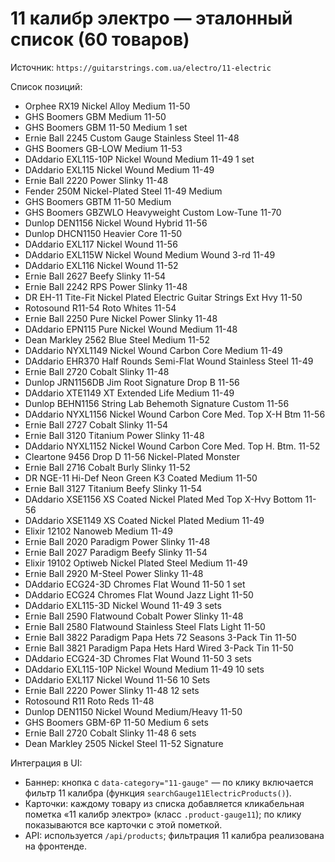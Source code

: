 # 11 калибр электро — эталонный список (60 товаров)

Источник: `https://guitarstrings.com.ua/electro/11-electric`

Список позиций:

- Orphee RX19 Nickel Alloy Medium 11-50
- GHS Boomers GBM Medium 11-50
- GHS Boomers GBM 11-50 Medium 1 set
- Ernie Ball 2245 Custom Gauge Stainless Steel 11-48
- GHS Boomers GB-LOW Medium 11-53
- DAddario EXL115-10P Nickel Wound Medium 11-49 1 set
- DAddario EXL115 Nickel Wound Medium 11-49
- Ernie Ball 2220 Power Slinky 11-48
- Fender 250M Nickel-Plated Steel 11-49 Medium
- GHS Boomers GBTM 11-50 Medium
- GHS Boomers GBZWLO Heavyweight Custom Low-Tune 11-70
- Dunlop DEN1156 Nickel Wound Hybrid 11-56
- Dunlop DHCN1150 Heavier Core 11-50
- DAddario EXL117 Nickel Wound 11-56
- DAddario EXL115W Nickel Wound Medium Wound 3-rd 11-49
- DAddario EXL116 Nickel Wound 11-52
- Ernie Ball 2627 Beefy Slinky 11-54
- Ernie Ball 2242 RPS Power Slinky 11-48
- DR EH-11 Tite-Fit Nickel Plated Electric Guitar Strings Ext Hvy 11-50
- Rotosound R11-54 Roto Whites 11-54
- Ernie Ball 2250 Pure Nickel Power Slinky 11-48
- DAddario EPN115 Pure Nickel Wound Medium 11-48
- Dean Markley 2562 Blue Steel Medium 11-52
- DAddario NYXL1149 Nickel Wound Carbon Core Medium 11-49
- DAddario EHR370 Half Rounds Semi-Flat Wound Stainless Steel 11-49
- Ernie Ball 2720 Cobalt Slinky 11-48
- Dunlop JRN1156DB Jim Root Signature Drop B 11-56
- DAddario XTE1149 XT Extended Life Medium 11-49
- Dunlop BEHN1156 String Lab Behemoth Signature Custom 11-56
- DAddario NYXL1156 Nickel Wound Carbon Core Med. Top X-H Btm 11-56
- Ernie Ball 2727 Cobalt Slinky 11-54
- Ernie Ball 3120 Titanium Power Slinky 11-48
- DAddario NYXL1152 Nickel Wound Carbon Core Med. Top H. Btm. 11-52
- Cleartone 9456 Drop D 11-56 Nickel-Plated Monster
- Ernie Ball 2716 Cobalt Burly Slinky 11-52
- DR NGE-11 Hi-Def Neon Green K3 Coated Medium 11-50
- Ernie Ball 3127 Titanium Beefy Slinky 11-54
- DAddario XSE1156 XS Coated Nickel Plated Med Top X-Hvy Bottom 11-56
- DAddario XSE1149 XS Coated Nickel Plated Medium 11-49
- Elixir 12102 Nanoweb Medium 11-49
- Ernie Ball 2020 Paradigm Power Slinky 11-48
- Ernie Ball 2027 Paradigm Beefy Slinky 11-54
- Elixir 19102 Optiweb Nickel Plated Steel Medium 11-49
- Ernie Ball 2920 M-Steel Power Slinky 11-48
- DAddario ECG24-3D Chromes Flat Wound 11-50 1 set
- DAddario ECG24 Chromes Flat Wound Jazz Light 11-50
- DAddario EXL115-3D Nickel Wound 11-49 3 sets
- Ernie Ball 2590 Flatwound Cobalt Power Slinky 11-48
- Ernie Ball 2580 Flatwound Stainless Steel Flats Light 11-50
- Ernie Ball 3822 Paradigm Papa Hets 72 Seasons 3-Pack Tin 11-50
- Ernie Ball 3821 Paradigm Papa Hets Hard Wired 3-Pack Tin 11-50
- DAddario ECG24-3D Chromes Flat Wound 11-50 3 sets
- DAddario EXL115-10P Nickel Wound Medium 11-49 10 sets
- DAddario EXL117 Nickel Wound 11-56 10 Sets
- Ernie Ball 2220 Power Slinky 11-48 12 sets
- Rotosound R11 Roto Reds 11-48
- Dunlop DEN1150 Nickel Wound Medium/Heavy 11-50
- GHS Boomers GBM-6P 11-50 Medium 6 sets
- Ernie Ball 2720 Cobalt Slinky 11-48 6 sets
- Dean Markley 2505 Nickel Steel 11-52 Signature

Интеграция в UI:
- Баннер: кнопка с `data-category="11-gauge"` — по клику включается фильтр 11 калибра (функция `searchGauge11ElectricProducts()`).
- Карточки: каждому товару из списка добавляется кликабельная пометка «11 калибр электро» (класс `.product-gauge11`); по клику показываются все карточки с этой пометкой.
- API: используется `/api/products`; фильтрация 11 калибра реализована на фронтенде.


